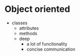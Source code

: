 # Object oriented 
- classes 
  - attributes 
  - methods
  - deep 
    - a lot of funcitonality 
    - concise communication
    
 
